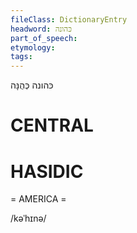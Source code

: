 ```yaml
---
fileClass: DictionaryEntry
headword: כּהונה
part_of_speech: 
etymology: 
tags: 
---
```

כּהונה
כְּהֻנָּה

CENTRAL
========

HASIDIC
=======
= AMERICA = 

/kəˈhɪnə/